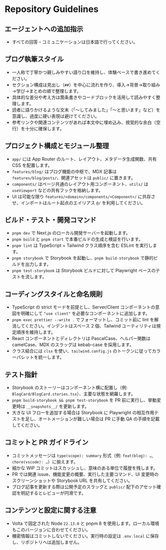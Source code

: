 # Repository Guidelines

## エージェントへの追加指示
- すべての回答・コミュニケーションは日本語で行ってください。

## ブログ執筆スタイル
- 一人称で丁寧かつ親しみやすい語り口を維持し、体験ベースで書き進めてください。
- セクション構成は見出し（`##`）を中心に流れを作り、導入→背景→取り組み→学び→まとめの順で整理します。
- 具体的な差分や考え方は箇条書きやコードブロックを活用して読みやすく整理します。
- 読者に語りかけるような文末（「〜してみました」「〜と思います」など）を意識し、過度に硬い表現は避けてください。
- 参考リンクや関連コンテンツがあれば本文中に埋め込み、視覚的な余白（空行）を十分に確保します。

## プロジェクト構成とモジュール整理
- `app/` には App Router のルート、レイアウト、メタデータ生成関数、共有 CSS を配置します。
- `features/blog/` はブログ機能の中枢で、MDX 記事は `features/blog/posts/`、関連アセットは `public/` に置きます。
- `components/` はページ共通のレイアウト用コンポーネント、`utils/` は `useViewport` などの共有フックを格納します。
- UI は可能な限り `features/<domain>/components/<Component>/` に共存させ、インポートはルート起点のエイリアス `@/` を利用してください。

## ビルド・テスト・開発コマンド
- `pnpm dev` で Next.js のローカル開発サーバーを起動します。
- `pnpm build` と `pnpm start` で本番ビルドの生成と検証を行います。
- `pnpm lint` は TypeScript + Tailwind クラス順序を含む ESLint を実行します。
- `pnpm storybook` で Storybook を起動し、`pnpm build-storybook` で静的ビルドを出力します。
- `pnpm test-storybook` は Storybook ビルドに対して Playwright ベースのテストを流します。

## コーディングスタイルと命名規則
- TypeScript の strict モードを前提とし、Server/Client コンポーネントの意図を明確にして `"use client"` を必要なコンポーネントに追加します。
- `pnpm exec prettier --write .` でフォーマットし、コミット前に lint を解消してください。インデントはスペース 2 個、Tailwind ユーティリティは規定順序を維持します。
- React コンポーネントとディレクトリは PascalCase、ヘルパー関数は camelCase、MDX のスラッグは kebab-case を採用します。
- クラス結合には `clsx` を使い、`tailwind.config.js` のトークンに従ってカラーパレットを統一します。

## テスト指針
- Storybook のストーリーはコンポーネント横に配置し（例: `BlogCard/BlogCard.stories.tsx`）、主要な状態を網羅します。
- `pnpm build-storybook && pnpm test-storybook` を PR 前に実行し、挙動変更時は `__snapshots__/` を更新します。
- 大きな UI フローを追加する場合は Storybook に Playwright の相互作用テストを足し、オートメーションが難しい場合は PR に手動 QA の手順を記載してください。

## コミットと PR ガイドライン
- コミットメッセージは `type(scope): summary` 形式（例: `feat(blog): …`, `chore(vscode): …`）に揃えます。
- 細かな WIP コミットはスカッシュし、意味のある単位で履歴を残します。
- PR では関連 issue、機能変更の概要、実行した主要コマンド、UI 変更時のスクリーンショットや Storybook URL を共有してください。
- ブログ記事を更新する際は公開予定のスラッグと `public/` 配下のアセット確認を明記するとレビューが円滑です。

## コンテンツと設定に関する注意
- Volta で固定された Node `22.13.0` と pnpm 8 を使用します。ローカル環境もこのバージョンに合わせてください。
- 機密情報はコミットしないでください。実行時の設定は `.env.local` に保存し、リポジトリへは追加しません。

